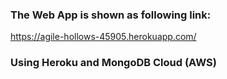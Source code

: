 
### The Web App is shown as following link:
 https://agile-hollows-45905.herokuapp.com/

### Using Heroku and MongoDB Cloud (AWS)

 
